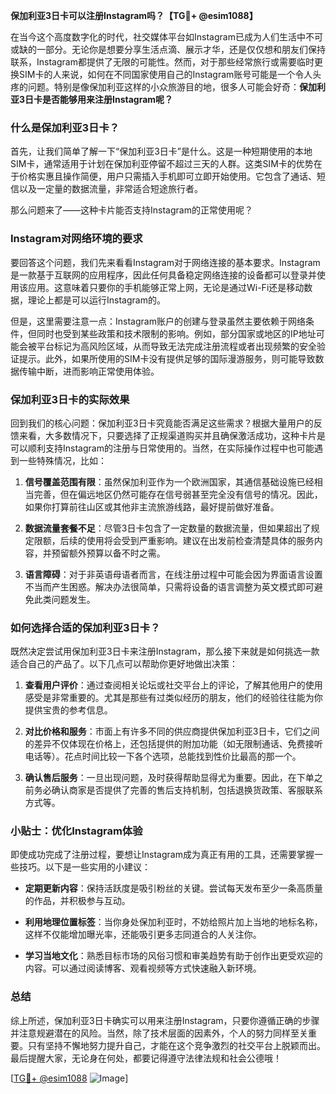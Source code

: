 **保加利亚3日卡可以注册Instagram吗？【TG💪+ @esim1088】**

在当今这个高度数字化的时代，社交媒体平台如Instagram已成为人们生活中不可或缺的一部分。无论你是想要分享生活点滴、展示才华，还是仅仅想和朋友们保持联系，Instagram都提供了无限的可能性。然而，对于那些经常旅行或需要临时更换SIM卡的人来说，如何在不同国家使用自己的Instagram账号可能是一个令人头疼的问题。特别是像保加利亚这样的小众旅游目的地，很多人可能会好奇：**保加利亚3日卡是否能够用来注册Instagram呢？**

### 什么是保加利亚3日卡？

首先，让我们简单了解一下“保加利亚3日卡”是什么。这是一种短期使用的本地SIM卡，通常适用于计划在保加利亚停留不超过三天的人群。这类SIM卡的优势在于价格实惠且操作简便，用户只需插入手机即可立即开始使用。它包含了通话、短信以及一定量的数据流量，非常适合短途旅行者。

那么问题来了——这种卡片能否支持Instagram的正常使用呢？

### Instagram对网络环境的要求

要回答这个问题，我们先来看看Instagram对于网络连接的基本要求。Instagram是一款基于互联网的应用程序，因此任何具备稳定网络连接的设备都可以登录并使用该应用。这意味着只要你的手机能够正常上网，无论是通过Wi-Fi还是移动数据，理论上都是可以运行Instagram的。

但是，这里需要注意一点：Instagram账户的创建与登录虽然主要依赖于网络条件，但同时也受到某些政策和技术限制的影响。例如，部分国家或地区的IP地址可能会被平台标记为高风险区域，从而导致无法完成注册流程或者出现频繁的安全验证提示。此外，如果所使用的SIM卡没有提供足够的国际漫游服务，则可能导致数据传输中断，进而影响正常使用体验。

### 保加利亚3日卡的实际效果

回到我们的核心问题：保加利亚3日卡究竟能否满足这些需求？根据大量用户的反馈来看，大多数情况下，只要选择了正规渠道购买并且确保激活成功，这种卡片是可以顺利支持Instagram的注册与日常使用的。当然，在实际操作过程中也可能遇到一些特殊情况，比如：

1. **信号覆盖范围有限**：虽然保加利亚作为一个欧洲国家，其通信基础设施已经相当完善，但在偏远地区仍然可能存在信号弱甚至完全没有信号的情况。因此，如果你打算前往山区或其他非主流旅游线路，最好提前做好准备。
   
2. **数据流量套餐不足**：尽管3日卡包含了一定数量的数据流量，但如果超出了规定限额，后续的使用将会受到严重影响。建议在出发前检查清楚具体的服务内容，并预留额外预算以备不时之需。

3. **语言障碍**：对于非英语母语者而言，在线注册过程中可能会因为界面语言设置不当而产生困惑。解决办法很简单，只需将设备的语言调整为英文模式即可避免此类问题发生。

### 如何选择合适的保加利亚3日卡？

既然决定尝试用保加利亚3日卡来注册Instagram，那么接下来就是如何挑选一款适合自己的产品了。以下几点可以帮助你更好地做出决策：

1. **查看用户评价**：通过查阅相关论坛或社交平台上的评论，了解其他用户的使用感受是非常重要的。尤其是那些有过类似经历的朋友，他们的经验往往能为你提供宝贵的参考信息。

2. **对比价格和服务**：市面上有许多不同的供应商提供保加利亚3日卡，它们之间的差异不仅体现在价格上，还包括提供的附加功能（如无限制通话、免费接听电话等）。花点时间比较一下各个选项，总能找到性价比最高的那一个。

3. **确认售后服务**：一旦出现问题，及时获得帮助显得尤为重要。因此，在下单之前务必确认商家是否提供了完善的售后支持机制，包括退换货政策、客服联系方式等。

### 小贴士：优化Instagram体验

即使成功完成了注册过程，要想让Instagram成为真正有用的工具，还需要掌握一些技巧。以下是一些实用的小建议：

- **定期更新内容**：保持活跃度是吸引粉丝的关键。尝试每天发布至少一条高质量的作品，并积极参与互动。
  
- **利用地理位置标签**：当你身处保加利亚时，不妨给照片加上当地的地标名称，这样不仅能增加曝光率，还能吸引更多志同道合的人关注你。

- **学习当地文化**：熟悉目标市场的风俗习惯和审美趋势有助于创作出更受欢迎的内容。可以通过阅读博客、观看视频等方式快速融入新环境。

### 总结

综上所述，保加利亚3日卡确实可以用来注册Instagram，只要你遵循正确的步骤并注意规避潜在的风险。当然，除了技术层面的因素外，个人的努力同样至关重要。只有坚持不懈地努力提升自己，才能在这个竞争激烈的社交平台上脱颖而出。最后提醒大家，无论身在何处，都要记得遵守法律法规和社会公德哦！

[[TG💪+ @esim1088](https://t.me/s/esim1088) ![Image](https://i.postimg.cc/4NQfJmqS/Snipaste-2025-05-13-00-14-12.png)]